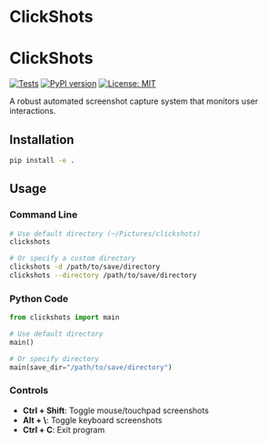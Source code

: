 # ClickShots
# ClickShots

[![Tests](https://github.com/yourusername/clickshots/actions/workflows/tests.yml/badge.svg)](https://github.com/yourusername/clickshots/actions)
[![PyPI version](https://badge.fury.io/py/clickshots.svg)](https://badge.fury.io/py/clickshots)
[![License: MIT](https://img.shields.io/badge/License-MIT-yellow.svg)](https://opensource.org/licenses/MIT)

A robust automated screenshot capture system that monitors user interactions.

## Installation

```bash
pip install -e .
```

## Usage

### Command Line

```bash
# Use default directory (~/Pictures/clickshots)
clickshots

# Or specify a custom directory
clickshots -d /path/to/save/directory
clickshots --directory /path/to/save/directory
```

### Python Code

```python
from clickshots import main

# Use default directory
main()

# Or specify directory
main(save_dir="/path/to/save/directory")
```

### Controls

- **Ctrl + Shift**: Toggle mouse/touchpad screenshots
- **Alt + \\**: Toggle keyboard screenshots
- **Ctrl + C**: Exit program

